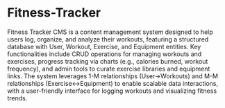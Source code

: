 # Fitness-Tracker

Fitness Tracker CMS is a content management system designed to help users log, organize, and analyze their workouts, featuring a structured database with User, Workout, Exercise, and Equipment entities. Key functionalities include CRUD operations for managing workouts and exercises, progress tracking via charts (e.g., calories burned, workout frequency), and admin tools to curate exercise libraries and equipment links. The system leverages 1-M relationships (User→Workouts) and M-M relationships (Exercise↔Equipment) to enable scalable data interactions, with a user-friendly interface for logging workouts and visualizing fitness trends.
